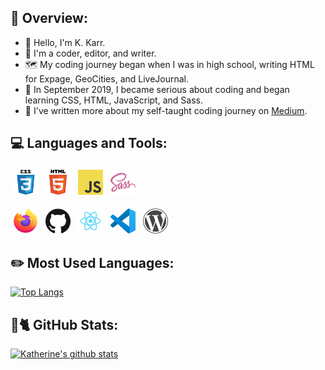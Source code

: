 ## 🍵 Overview:

- 👋 Hello, I'm K. Karr.
- 📖 I'm a coder, editor, and writer.
- 🗺️ My coding journey began when I was in high school, writing HTML for Expage, GeoCities, and LiveJournal.
- 🧐 In September 2019, I became serious about coding and began learning CSS, HTML, JavaScript, and Sass.
- 📰 I've written more about my self-taught coding journey on [Medium](https://medium.com/@kkarrwrites).

## 💻 Languages and Tools:
<p><img src="https://raw.githubusercontent.com/github/explore/80688e429a7d4ef2fca1e82350fe8e3517d3494d/topics/css/css.png" alt="CSS" height="40" style="vertical-align:top; margin:4px"> <img src="https://raw.githubusercontent.com/github/explore/80688e429a7d4ef2fca1e82350fe8e3517d3494d/topics/html/html.png" alt="HTML" height="40" style="vertical-align:top; margin:4px"> <img src="https://raw.githubusercontent.com/github/explore/80688e429a7d4ef2fca1e82350fe8e3517d3494d/topics/javascript/javascript.png" alt="JavaScript" height="40" style="vertical-align:top; margin:4px"> <img src="https://raw.githubusercontent.com/github/explore/80688e429a7d4ef2fca1e82350fe8e3517d3494d/topics/sass/sass.png" alt="CSS" height="40" style="vertical-align:top; margin:4px"></p>
<p><img src="https://raw.githubusercontent.com/github/explore/728542e0d33f83720614f61923a9cb424264db23/topics/firefox/firefox.png" alt="Firefox" height="40" style="vertical-align:top; margin:4px"> <img src="https://raw.githubusercontent.com/github/explore/78df643247d429f6cc873026c0622819ad797942/topics/github/github.png" alt="GitHub" height="40" style="vertical-align:top; margin:4px"> <img src="https://raw.githubusercontent.com/github/explore/80688e429a7d4ef2fca1e82350fe8e3517d3494d/topics/react/react.png" alt="VS Code" height="40" style="vertical-align:top; margin:4px"> <img src="https://raw.githubusercontent.com/github/explore/80688e429a7d4ef2fca1e82350fe8e3517d3494d/topics/visual-studio-code/visual-studio-code.png" alt="VS Code" height="40" style="vertical-align:top; margin:4px"> <img src="https://raw.githubusercontent.com/github/explore/80688e429a7d4ef2fca1e82350fe8e3517d3494d/topics/wordpress/wordpress.png" alt="WordPress" height="40" style="vertical-align:top; margin:4px"></p>

## ✏️ Most Used Languages:
[![Top Langs](https://github-readme-stats.vercel.app/api/top-langs/?username=kkarrwrites)](https://github.com/pizzaandchicken/github-readme-stats)

## 🐙🐈 GitHub Stats:
[![Katherine's github stats](https://github-readme-stats.vercel.app/api?username=kkarrwrites&count_private=true&show_icons=true&theme=radical&hide_rank=false)](https://github.com/anuraghazra/github-readme-stats)

<!---
kkarrwrites/kkarrwrites is a ✨ special ✨ repository because its `README.md` (this file) appears on your GitHub profile.
You can click the Preview link to take a look at your changes.
--->

